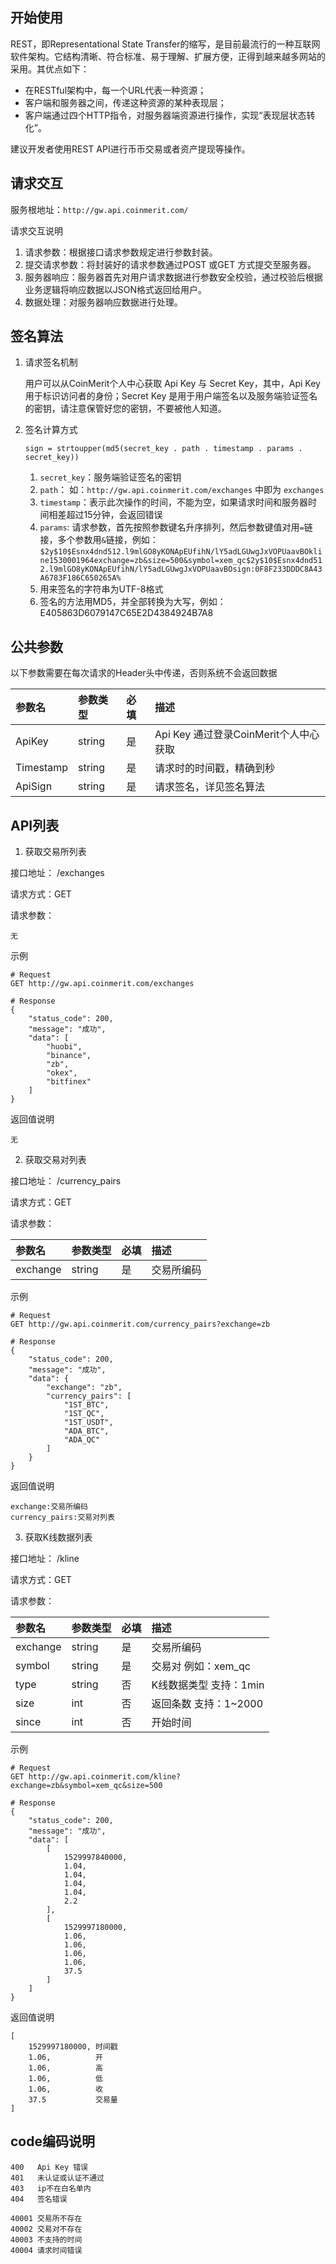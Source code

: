 ## 开始使用    

REST，即Representational State Transfer的缩写，是目前最流行的一种互联网软件架构。它结构清晰、符合标准、易于理解、扩展方便，正得到越来越多网站的采用。其优点如下：    
- 在RESTful架构中，每一个URL代表一种资源；    
- 客户端和服务器之间，传递这种资源的某种表现层；    
- 客户端通过四个HTTP指令，对服务器端资源进行操作，实现“表现层状态转化”。   

建议开发者使用REST API进行币币交易或者资产提现等操作。    
    
## 请求交互    

服务根地址：`http://gw.api.coinmerit.com/`   
	
请求交互说明    
1. 请求参数：根据接口请求参数规定进行参数封装。    
2. 提交请求参数：将封装好的请求参数通过POST 或GET 方式提交至服务器。    
3. 服务器响应：服务器首先对用户请求数据进行参数安全校验，通过校验后根据业务逻辑将响应数据以JSON格式返回给用户。    
4. 数据处理：对服务器响应数据进行处理。 


## 签名算法

1. 请求签名机制

   用户可以从CoinMerit个人中心获取 Api Key 与 Secret Key，其中，Api Key 用于标识访问者的身份；Secret Key 是用于用户端签名以及服务端验证签名的密钥，请注意保管好您的密钥，不要被他人知道。

1. 签名计算方式

    ```
    sign = strtoupper(md5(secret_key . path . timestamp . params . secret_key))
    ```
    1. `secret_key`：服务端验证签名的密钥
    2. `path`： 如：`http://gw.api.coinmerit.com/exchanges` 中即为 `exchanges`
    3. `timestamp`：表示此次操作的时间，不能为空，如果请求时间和服务器时间相差超过15分钟，会返回错误
    5. `params`: 请求参数，首先按照参数键名升序排列，然后参数键值对用`=`链接，多个参数用`&`链接，例如： `$2y$10$Esnx4dnd512.l9mlGO8yKONApEUfihN/lY5adLGUwgJxVOPUaavBOkline1530001964exchange=zb&size=500&symbol=xem_qc$2y$10$Esnx4dnd512.l9mlGO8yKONApEUfihN/lY5adLGUwgJxVOPUaavBOsign:0F8F233DDDC8A43A6783F186C650265A%`
    4. 用来签名的字符串为UTF-8格式
    5. 签名的方法用MD5，并全部转换为大写，例如：E405863D6079147C65E2D4384924B7A8

## 公共参数

以下参数需要在每次请求的Header头中传递，否则系统不会返回数据

|参数名|参数类型|	必填|描述|
|:-----|:-----|:-----|:-----|
|ApiKey|string|是| Api Key 通过登录CoinMerit个人中心获取|
|Timestamp|string|是|请求时的时间戳，精确到秒|
|ApiSign|string|是|请求签名，详见签名算法|

## API列表

1. 获取交易所列表

接口地址： /exchanges

请求方式：GET

请求参数：

```
无
```

示例	

```
# Request
GET http://gw.api.coinmerit.com/exchanges

# Response
{
    "status_code": 200,
    "message": "成功",
    "data": [
        "huobi",
        "binance",
        "zb",
        "okex",
        "bitfinex"
    ]
}
```

返回值说明	

```
无
```



2. 获取交易对列表

接口地址： /currency_pairs

请求方式：GET

请求参数：

|参数名|参数类型|	必填|描述|
|:-----|:-----|:-----|:-----|
|exchange|string|是|交易所编码|

示例	

```
# Request
GET http://gw.api.coinmerit.com/currency_pairs?exchange=zb

# Response
{
    "status_code": 200,
    "message": "成功",
    "data": {
        "exchange": "zb",
        "currency_pairs": [
            "1ST_BTC",
            "1ST_QC",
            "1ST_USDT",
            "ADA_BTC",
            "ADA_QC"
        ]
    }
}
```

返回值说明	

```
exchange:交易所编码
currency_pairs:交易对列表
```

3. 获取K线数据列表

接口地址： /kline

请求方式：GET

请求参数：

|参数名|参数类型|	必填|描述|
|:-----|:-----|:-----|:-----|
|exchange|string|是|交易所编码|
|symbol|string|是|交易对 例如：xem_qc|
|type|string|否|K线数据类型 支持：1min|
|size|int|否|返回条数 支持：1~2000|
|since|int|否|开始时间|

示例	

```
# Request
GET http://gw.api.coinmerit.com/kline?exchange=zb&symbol=xem_qc&size=500

# Response
{
    "status_code": 200,
    "message": "成功",
    "data": [
        [
            1529997840000,
            1.04,
            1.04,
            1.04,
            1.04,
            2.2
        ],
        [
            1529997180000,
            1.06,
            1.06,
            1.06,
            1.06,
            37.5
        ]
    ]
}
```

返回值说明	

```
[
    1529997180000, 时间戳
    1.06,          开 
    1.06,          高
    1.06,          低
    1.06,          收
    37.5           交易量
]
```

## code编码说明

```
400   Api Key 错误
401   未认证或认证不通过
403   ip不在白名单内
404   签名错误

40001 交易所不存在
40002 交易对不存在
40003 不支持的时间
40004 请求时间错误
```